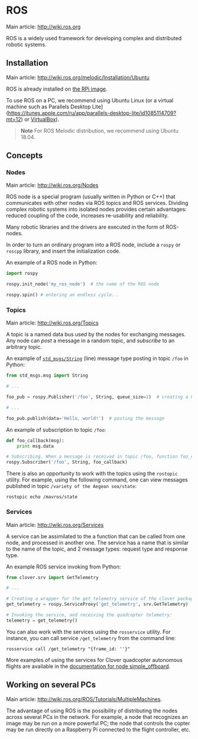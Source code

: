 ROS
===

Main article: http://wiki.ros.org

ROS is a widely used framework for developing complex and distributed robotic systems.

Installation
---

Main article: http://wiki.ros.org/melodic/Installation/Ubuntu

ROS is already installed on [the RPi image](image.md).

To use ROS on a PC, we recommend using Ubuntu Linux (or a virtual machine such as Parallels Desktop Lite](https://itunes.apple.com/ru/app/parallels-desktop-lite/id1085114709?mt=12) or [VirtualBox](https://www.virtualbox.org)).

> **Note** For ROS Melodic distribution, we recommend using Ubuntu 18.04.

Concepts
---

### Nodes

Main article: http://wiki.ros.org/Nodes

ROS node is a special program (usually written in Python or C++) that communicates with other nodes via ROS topics and ROS services. Dividing complex robotic systems into isolated nodes provides certain advantages: reduced coupling of the code, increases re-usability and reliability.

Many robotic libraries and the drivers are executed in the form of ROS-nodes.

In order to turn an ordinary program into a ROS node, include a `rospy` or `roscpp` library, and insert the initialization code.

An example of a ROS node in Python:

```python
import rospy

rospy.init_node('my_ros_node')  # the name of the ROS node

rospy.spin() # entering an endless cycle...
```

### Topics

Main article: http://wiki.ros.org/Topics

A topic is a named data bus used by the nodes for exchanging messages. Any node can *post* a message in a random topic, and *subscribe* to an arbitrary topic.

An example of [`std_msgs/String`](http://docs.ros.org/api/std_msgs/html/msg/String.html) (line) message type posting in topic `/foo` in Python:

```python
from std_msgs.msg import String

# ...

foo_pub = rospy.Publisher('/foo', String, queue_size=1)  # creating a Publisher

# ...

foo_pub.publish(data='Hello, world!')  # posting the message
```

An example of subscription to topic `/foo`:

```python
def foo_callback(msg):
    print msg.data

# Subscribing. When a message is received in topic /foo, function foo_callback will be invoked.
rospy.Subscriber('/foo', String, foo_callback)
```

There is also an opportunity to work with the topics using the `rostopic` utility. For example, using the following command, one can view messages published in topic `/variety of the Aegean sea/state`:

```(bash)
rostopic echo /mavros/state
```

### Services

Main article: http://wiki.ros.org/Services

A service can be assimilated to the a function that can be called from one node, and processed in another one. The service has a name that is similar to the name of the topic, and 2 message types: request type and response type.

An example ROS service invoking from Python:

```python
from clover.srv import GetTelemetry

# ...

# Creating a wrapper for the get_telemetry service of the clover package with the GetTelemetry type:
get_telemetry = rospy.ServiceProxy('get_telemetry', srv.GetTelemetry)

# Invoking the service, and receiving the quadcopter telemetry:
telemetry = get_telemetry()
```

You can also work with the services using the `rosservice` utility. For instance, you can call service `/get_telemetry` from the command line:

```(bash)
rosservice call /get_telemetry "{frame_id: ''}"
```

More examples of using the services for Clover quadcopter autonomous flights are available in the [documentation for node simple_offboard](simple_offboard.md).

Working on several PCs
---

Main article: http://wiki.ros.org/ROS/Tutorials/MultipleMachines.

The advantage of using ROS is the possibility of distributing the nodes across several PCs in the network. For example, a node that recognizes an image may be run on a more powerful PC; the node that controls the copter may be run directly on a Raspberry Pi connected to the flight controller, etc.
